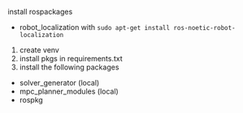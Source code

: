 install rospackages
- robot_localization with `sudo apt-get install ros-noetic-robot-localization`
1. create venv
2. install pkgs in requirements.txt
3. install the following packages
- solver_generator (local)
- mpc_planner_modules (local)
- rospkg

